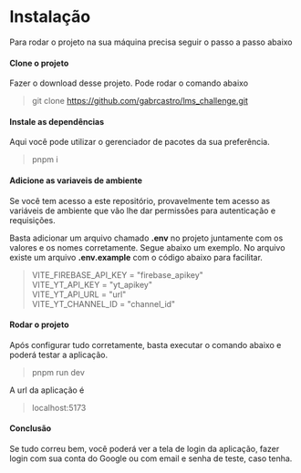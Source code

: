# Instalação

Para rodar o projeto na sua máquina precisa seguir o passo a passo abaixo

#### Clone o projeto

Fazer o download desse projeto. Pode rodar o comando abaixo

> git clone https://github.com/gabrcastro/lms_challenge.git

#### Instale as dependências

Aqui você pode utilizar o gerenciador de pacotes da sua preferência.

> pnpm i

#### Adicione as variaveis de ambiente

Se você tem acesso a este repositório, provavelmente tem acesso as variáveis de ambiente que vão lhe dar permissões para autenticação e requisições.

Basta adicionar um arquivo chamado <strong>.env</strong> no projeto juntamente com os valores e os nomes corretamente. Segue abaixo um exemplo. No arquivo existe um arquivo <strong>.env.example</strong> com o código abaixo para facilitar.

> VITE_FIREBASE_API_KEY = "firebase_apikey" <br>
> VITE_YT_API_KEY = "yt_apikey" <br>
> VITE_YT_API_URL = "url" <br>
> VITE_YT_CHANNEL_ID = "channel_id" <br>

#### Rodar o projeto

Após configurar tudo corretamente, basta executar o comando abaixo e poderá testar a aplicação.

> pnpm run dev

A url da aplicação é

> localhost:5173

#### Conclusão

Se tudo correu bem, você poderá ver a tela de login da aplicação, fazer login com sua conta do Google ou com email e senha de teste, caso tenha.

